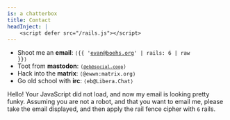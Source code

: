 ```yaml
---
is: a chatterbox
title: Contact
headInject: |
    <script defer src="/rails.js"></script>
---
```


-   Shoot me an **email**: <code>⟨{{ 'evan@boehs.org' | rails: 6 | raw }}⟩</code>
-   Toot from **mastodon**: <code>⟨[`@eb@social.coop`](https://social.coop/@eb)⟩</code>
-   Hack into the **matrix**: `⟨@ewwn:matrix.org⟩`
-   Go old school with **irc**: `⟨eb@Libera.Chat⟩`

<noscript>

Hello! Your JavaScript did not load, and now my email is looking pretty funky. Assuming you are not a robot, and that you want to email me, please take the email displayed, and then apply the rail fence cipher with `6` rails.

</noscript>
